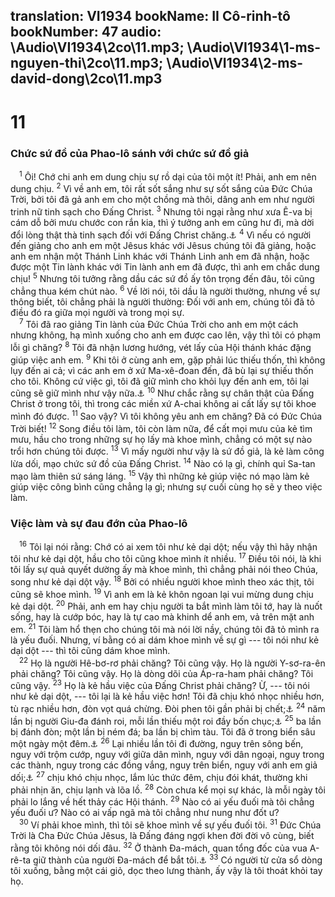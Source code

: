 translation: VI1934
bookName: II Cô-rinh-tô 
bookNumber: 47
audio: \Audio\VI1934\2co\11.mp3; \Audio\VI1934\1-ms-nguyen-thi\2co\11.mp3; \Audio\VI1934\2-ms-david-dong\2co\11.mp3
-------

<div class="title"><h1>11</h1><h3>Chức sứ đồ của Phao-lô sánh với chức sứ đồ giả</h3></div>
<span class="verse 2co_11_1"> <sup>1</sup> Ôi! Chớ chi anh em dung chịu sự rồ dại của tôi một ít! Phải, anh em nên dung chịu. </span>
<span class="verse 2co_11_2"><sup>2</sup> Vì về anh em, tôi rất sốt sắng như sự sốt sắng của Đức Chúa Trời, bởi tôi đã gả anh em cho một chồng mà thôi, dâng anh em như người trinh nữ tinh sạch cho Đấng Christ. </span>
<span class="verse 2co_11_3"><sup>3</sup> Nhưng tôi ngại rằng như xưa Ê-va bị cám dỗ bởi mưu chước con rắn kia, thì ý tưởng anh em cũng hư đi, mà dời đổi lòng thật thà tinh sạch đối với Đấng Christ chăng.<a data-toggle="tooltip" data-placement="bottom" title="Sa 3:1-5,13">⚓</a></span>
<span class="verse 2co_11_4"><sup>4</sup> Vì nếu có người đến giảng cho anh em một Jêsus khác với Jêsus chúng tôi đã giảng, hoặc anh em nhận một Thánh Linh khác với Thánh Linh anh em đã nhận, hoặc được một Tin lành khác với Tin lành anh em đã được, thì anh em chắc dung chịu! </span>
<span class="verse 2co_11_5"><sup>5</sup> Nhưng tôi tưởng rằng dầu các sứ đồ ấy tôn trọng đến đâu, tôi cũng chẳng thua kém chút nào. </span>
<span class="verse 2co_11_6"><sup>6</sup> Về lời nói, tôi dầu là người thường, nhưng về sự thông biết, tôi chẳng phải là người thường: Đối với anh em, chúng tôi đã tỏ điều đó ra giữa mọi người và trong mọi sự. <br/></span>
<span class="verse 2co_11_7"> <sup>7</sup> Tôi đã rao giảng Tin lành của Đức Chúa Trời cho anh em một cách nhưng không, hạ mình xuống cho anh em được cao lên, vậy thì tôi có phạm lỗi gì chăng? </span>
<span class="verse 2co_11_8"><sup>8</sup> Tôi đã nhận lương hướng, vét lấy của Hội thánh khác đặng giúp việc anh em. </span>
<span class="verse 2co_11_9"><sup>9</sup> Khi tôi ở cùng anh em, gặp phải lúc thiếu thốn, thì không lụy đến ai cả; vì các anh em ở xứ Ma-xê-đoan đến, đã bù lại sự thiếu thốn cho tôi. Không cứ việc gì, tôi đã giữ mình cho khỏi lụy đến anh em, tôi lại cũng sẽ giữ mình như vậy nữa.<a data-toggle="tooltip" data-placement="bottom" title="Phil 4:15-18">⚓</a></span>
<span class="verse 2co_11_10"><sup>10</sup> Như chắc rằng sự chân thật của Đấng Christ ở trong tôi, thì trong các miền xứ A-chai không ai cất lấy sự tôi khoe mình đó được. </span>
<span class="verse 2co_11_11"><sup>11</sup> Sao vậy? Vì tôi không yêu anh em chăng? Đã có Đức Chúa Trời biết! </span>
<span class="verse 2co_11_12"><sup>12</sup> Song điều tôi làm, tôi còn làm nữa, để cất mọi mưu của kẻ tìm mưu, hầu cho trong những sự họ lấy mà khoe mình, chẳng có một sự nào trổi hơn chúng tôi được. </span>
<span class="verse 2co_11_13"><sup>13</sup> Vì mấy người như vậy là sứ đồ giả, là kẻ làm công lừa dối, mạo chức sứ đồ của Đấng Christ. </span>
<span class="verse 2co_11_14"><sup>14</sup> Nào có lạ gì, chính quỉ Sa-tan mạo làm thiên sứ sáng láng. </span>
<span class="verse 2co_11_15"><sup>15</sup> Vậy thì những kẻ giúp việc nó mạo làm kẻ giúp việc công bình cũng chẳng lạ gì; nhưng sự cuối cùng họ sẽ y theo việc làm. <br/></span>
<div class="title"><h3>Việc làm và sự đau đớn của Phao-lô</h3></div>
<span class="verse 2co_11_16"> <sup>16</sup> Tôi lại nói rằng: Chớ có ai xem tôi như kẻ dại dột; nếu vậy thì hãy nhận tôi như kẻ dại dột, hầu cho tôi cũng khoe mình ít nhiều. </span>
<span class="verse 2co_11_17"><sup>17</sup> Điều tôi nói, là khi tôi lấy sự quả quyết dường ấy mà khoe mình, thì chẳng phải nói theo Chúa, song như kẻ dại dột vậy. </span>
<span class="verse 2co_11_18"><sup>18</sup> Bởi có nhiều người khoe mình theo xác thịt, tôi cũng sẽ khoe mình. </span>
<span class="verse 2co_11_19"><sup>19</sup> Vì anh em là kẻ khôn ngoan lại vui mừng dung chịu kẻ dại dột. </span>
<span class="verse 2co_11_20"><sup>20</sup> Phải, anh em hay chịu người ta bắt mình làm tôi tớ, hay là nuốt sống, hay là cướp bóc, hay là tự cao mà khinh dể anh em, vả trên mặt anh em. </span>
<span class="verse 2co_11_21"><sup>21</sup> Tôi làm hổ thẹn cho chúng tôi mà nói lời nầy, chúng tôi đã tỏ mình ra là yếu đuối. Nhưng, ví bằng có ai dám khoe mình về sự gì --- tôi nói như kẻ dại dột --- thì tôi cũng dám khoe mình. <br/></span>
<span class="verse 2co_11_22"> <sup>22</sup> Họ là người Hê-bơ-rơ phải chăng? Tôi cũng vậy. Họ là người Y-sơ-ra-ên phải chăng? Tôi cũng vậy. Họ là dòng dõi của Áp-ra-ham phải chăng? Tôi cũng vậy. </span>
<span class="verse 2co_11_23"><sup>23</sup> Họ là kẻ hầu việc của Đấng Christ phải chăng? Ừ, --- tôi nói như kẻ dại dột, --- tôi lại là kẻ hầu việc hơn! Tôi đã chịu khó nhọc nhiều hơn, tù rạc nhiều hơn, đòn vọt quá chừng. Đòi phen tôi gần phải bị chết;<a data-toggle="tooltip" data-placement="bottom" title="Cong 16:23">⚓</a></span>
<span class="verse 2co_11_24"><sup>24</sup> năm lần bị người Giu-đa đánh roi, mỗi lần thiếu một roi đầy bốn chục;<a data-toggle="tooltip" data-placement="bottom" title="Phu 25:3">⚓</a></span>
<span class="verse 2co_11_25"><sup>25</sup> ba lần bị đánh đòn; một lần bị ném đá; ba lần bị chìm tàu. Tôi đã ở trong biển sâu một ngày một đêm.<a data-toggle="tooltip" data-placement="bottom" title="Cong 16:22; 14:19">⚓</a></span>
<span class="verse 2co_11_26"><sup>26</sup> Lại nhiều lần tôi đi đường, nguy trên sông bến, nguy với trộm cướp, nguy với giữa dân mình, nguy với dân ngoại, nguy trong các thành, nguy trong các đồng vắng, nguy trên biển, nguy với anh em giả dối;<a data-toggle="tooltip" data-placement="bottom" title="Cong 9:23; 14:5">⚓</a></span>
<span class="verse 2co_11_27"><sup>27</sup> chịu khó chịu nhọc, lắm lúc thức đêm, chịu đói khát, thường khi phải nhịn ăn, chịu lạnh và lõa lồ. </span>
<span class="verse 2co_11_28"><sup>28</sup> Còn chưa kể mọi sự khác, là mỗi ngày tôi phải lo lắng về hết thảy các Hội thánh. </span>
<span class="verse 2co_11_29"><sup>29</sup> Nào có ai yếu đuối mà tôi chẳng yếu đuối ư? Nào có ai vấp ngã mà tôi chẳng như nung như đốt ư? <br/></span>
<span class="verse 2co_11_30"> <sup>30</sup> Ví phải khoe mình, thì tôi sẽ khoe mình về sự yếu đuối tôi. </span>
<span class="verse 2co_11_31"><sup>31</sup> Đức Chúa Trời là Cha Đức Chúa Jêsus, là Đấng đáng ngợi khen đời đời vô cùng, biết rằng tôi không nói dối đâu. </span>
<span class="verse 2co_11_32"><sup>32</sup> Ở thành Đa-mách, quan tổng đốc của vua A-rê-ta giữ thành của người Đa-mách để bắt tôi.<a data-toggle="tooltip" data-placement="bottom" title="Cong 9:23-25">⚓</a></span>
<span class="verse 2co_11_33"><sup>33</sup> Có người từ cửa sổ dòng tôi xuống, bằng một cái giỏ, dọc theo lưng thành, ấy vậy là tôi thoát khỏi tay họ. <br/></span>
